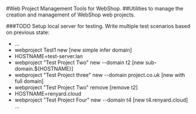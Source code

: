 #Web Project Management Tools for WebShop.
##Utilities to manage the creation and management of WebShop web projects.

###TODO
Setup local server for testing.
Write multiple test scenarios based on previous state:
 - ...
 - webproject Test1 new [new simple infer domain]
 - HOSTNAME=test-server.lan
 - webproject "Test Project Two" new --domain t2 [new sub-domain.${HOSTNAME}]
 - webproject "Test Project three" new --domain project.co.uk [new with full domain]
 - webproject "Test Project Two" remove [remove t2]
 - HOSTNAME=renyard.cloud
 - webproject "Test Project Four" new --domain t4 [new t4.renyard.cloud]
...
 

